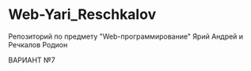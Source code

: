 # Web-Yari_Reschkalov
Репозиторий по предмету "Web-программирование" Ярий Андрей и Речкалов Родион 

ВАРИАНТ №7
